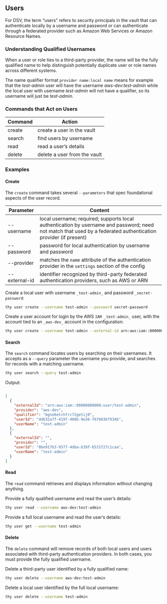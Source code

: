 ﻿[title]: # (Users)
[tags]: # (,)
[priority]: # (7020)

## Users

For DSV, the term “users” refers to security principals in the vault that can authenticate locally by a username and password or can authenticate through a federated provider such as Amazon Web Services or Amazon Resource Names.

### Understanding Qualified Usernames

When a user or role ties to a third-party provider, the name will be the fully qualified name to help distinguish potentially duplicate user or role names across different systems.

The name qualifier format `provider name:local name` means for example that the _test-admin_ user will have the username _aws-dev:test-admin_ while the local user with username _test-admin_ will not have a qualifier, so its username will just be _test-admin_.

### Commands that Act on Users

| Command | Action |
| ----- | ----- |
| create | create a user in the vault |
| search | find users by username |
| read | read a user’s details |
| delete | delete a user from the vault |

### Examples

#### Create

The `create` command takes several `--parameters` that spec foundational aspects of the user record.

| Parameter | Content |
| ----- | ----- |
| --username | local username; required; supports local authentication by username and password; need not match that used by a federated authentication provider (if present) |
| --password | password for local authentication by username and password |
| --provider | matches the `name` attribute of the authentication provider in the `settings` section of the config |
| --external-id | identifier recognized by third-party federated authentication providers, such as AWS or ARN |

Create a local user with username `_test-admin_` and password `_secret-password`:

```bash
thy user create --username test-admin --password secret-password
```

Create a user account for login by the AWS `IAM _test-admin_` user, with the account tied to an `_aws-dev_` account in the configuration:

```bash
thy user create --username test-admin --external-id arn:aws:iam::00000000000:user/test-admin --provider aws-dev
```

#### Search

The `search` command locates users by searching on their usernames. It accepts as a `--query` parameter the username you provide, and searches for records with a matching username.

```bash
thy user search --query test-admin
```

Output:

```json

[
  {
    "externalId": "arn:aws:iam::00000000000:user/test-admin",
    "provider": "aws-dev",
    "qualifier": "bgno6etchfrc72getij0",
    "userId": "dd632a7f-419f-400b-9e36-f67603bf934b",
    "userName": "test-admin"
  },
  {
    "externalId": "",
    "provider": "",
    "userId": "8be917b3-9577-4dba-b39f-b531f27c1caa",
    "userName": "test-admin"
  }
]

```

#### Read

The `read` command retrieves and displays information without changing anything.

Provide a fully qualified username and read the user’s details:

```bash
thy user read --username aws-dev:test-admin
```

Provide a full local username and read the user’s details:

```bash
thy user get --username test-admin
```

#### Delete

The `delete` command will remove records of both local users and users associated with third-party authentication providers. In both cases, you must provide the fully qualified username.

Delete a third-party user identified by a fully qualified name:

```bash
thy user delete --username aws-dev:test-admin
```

Delete a local user identified by the full local username:

```bash
thy user delete --username test-admin
```
